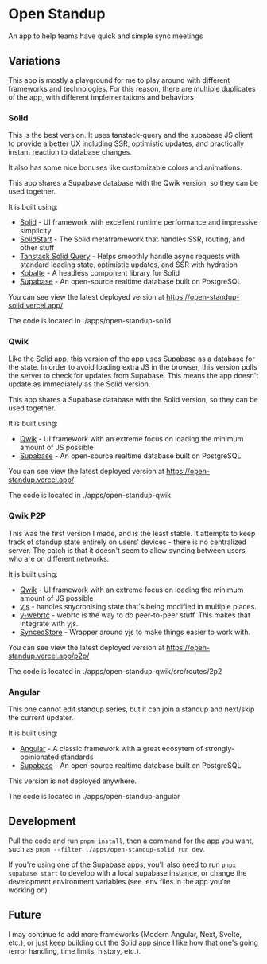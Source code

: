 # Open Standup

An app to help teams have quick and simple sync meetings

## Variations

This app is mostly a playground for me to play around with different frameworks and technologies.
For this reason, there are multiple duplicates of the app, with different implementations and behaviors

### Solid

This is the best version. It uses tanstack-query and the supabase JS client to provide a better UX including SSR, optimistic updates, and practically instant reaction to database changes.

It also has some nice bonuses like customizable colors and animations.

This app shares a Supabase database with the Qwik version, so they can be used together.

It is built using:

- [Solid](https://www.solidjs.com/) - UI framework with excellent runtime performance and impressive simplicity
- [SolidStart](https://start.solidjs.com/getting-started/what-is-solidstart) - The Solid metaframework that handles SSR, routing, and other stuff
- [Tanstack Solid Query](https://tanstack.com/query/latest/) - Helps smoothly handle async requests with standard loading state, optimistic updates, and SSR with hydration
- [Kobalte](https://kobalte.dev/) - A headless component library for Solid
- [Supabase](https://supabase.com) - An open-source realtime database built on PostgreSQL

You can see view the latest deployed version at https://open-standup-solid.vercel.app/

The code is located in ./apps/open-standup-solid

### Qwik

Like the Solid app, this version of the app uses Supabase as a database for the state. In order to avoid loading extra JS in the browser, this version polls the server to check for updates from Supabase. This means the app doesn't update as immediately as the Solid version.

This app shares a Supabase database with the Solid version, so they can be used together.

It is built using:

- [Qwik](https://qwik.builder.io/docs/overview/) - UI framework with an extreme focus on loading the minimum amount of JS possible
- [Supabase](https://supabase.com) - An open-source realtime database built on PostgreSQL

You can see view the latest deployed version at https://open-standup.vercel.app/

The code is located in ./apps/open-standup-qwik

### Qwik P2P

This was the first version I made, and is the least stable. It attempts to keep track of standup state entirely on users' devices - there is no centralized server. The catch is that it doesn't seem to allow syncing between users who are on different networks.

It is built using:

- [Qwik](https://qwik.builder.io/docs/overview/) - UI framework with an extreme focus on loading the minimum amount of JS possible
- [yjs](https://docs.yjs.dev) - handles snycronising state that's being modified in multiple places.
- [y-webrtc](https://github.com/yjs/y-webrtc) - webrtc is the way to do peer-to-peer stuff. This makes that integrate with yjs.
- [SyncedStore](https://syncedstore.org/docs/) - Wrapper around yjs to make things easier to work with.

You can see view the latest deployed version at https://open-standup.vercel.app/p2p/

The code is located in ./apps/open-standup-qwik/src/routes/2p2

### Angular

This one cannot edit standup series, but it can join a standup and next/skip the current updater.

It is built using:

- [Angular](https://angular.io) - A classic framework with a great ecosytem of strongly-opinionated standards
- [Supabase](https://supabase.com) - An open-source realtime database built on PostgreSQL

This version is not deployed anywhere.

The code is located in ./apps/open-standup-angular

## Development

Pull the code and run `pnpm install`, then a command for the app you want, such as `pnpm --filter ./apps/open-standup-solid run dev`.

If you're using one of the Supabase apps, you'll also need to run `pnpx supabase start` to develop with a local supabase instance, or change the development environment variables (see .env files in the app you're working on)

## Future

I may continue to add more frameworks (Modern Angular, Next, Svelte, etc.), or just keep building out the Solid app since I like how that one's going (error handling, time limits, history, etc.).
